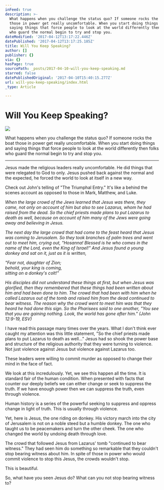 ```yaml
---
inFeed: true
description: >-
  What happens when you challenge the status quo? If someone rocks the boat
  those in power get really uncomfortable. When you start doing things and
  saying things that force people to look at the world differently then folks
  who guard the normal begin to try and stop you.
dateModified: '2017-04-12T13:17:22.446Z'
datePublished: '2017-04-12T13:17:25.185Z'
title: Will You Keep Speaking?
author: []
publisher: {}
via: {}
hasPage: true
sourcePath: _posts/2017-04-10-will-you-keep-speaking.md
starred: false
datePublishedOriginal: '2017-04-10T15:40:15.277Z'
url: will-you-keep-speaking/index.html
_type: Article

---
```

# Will You Keep Speaking?
![](https://the-grid-user-content.s3-us-west-2.amazonaws.com/956b6d7c-a5f8-4c57-94d0-f6f2289f9f4a.jpg)

What happens when you challenge the status quo? If someone rocks the boat those in power get really uncomfortable. When you start doing things and saying things that force people to look at the world differently then folks who guard the normal begin to try and stop you.

---

Jesus made the religious leaders really uncomfortable. He did things that were relegated to God to only. Jesus pushed back against the normal and the expected, he forced the world to look at itself in a new way.

Check out John's telling of "The Triumphal Entry." It's like a behind the scenes account as opposed to those in Mark, Matthew, and Luke.

_When the large crowd of the Jews learned that Jesus was there, they came, not only on account of him but also to see Lazarus, whom he had raised from the dead. So the chief priests made plans to put Lazarus to death as well, because on account of him many of the Jews were going away and believing in Jesus._

_The next day the large crowd that had come to the feast heard that Jesus was coming to Jerusalem. So they took branches of palm trees and went out to meet him, crying out, "Hosanna! Blessed is he who comes in the name of the Lord, even the King of Israel!" And Jesus found a young donkey and sat on it, just as it is written,_

_"Fear not, daughter of Zion;  
behold, your king is coming,  
sitting on a donkey's colt!"_

_His disciples did not understand these things at first, but when Jesus was glorified, then they remembered that these things had been written about him and had been done to him. The crowd that had been with him when he called Lazarus out of the tomb and raised him from the dead continued to bear witness. The reason why the crowd went to meet him was that they heard he had done this sign. So the Pharisees said to one another, "You see that you are gaining nothing. Look, the world has gone after him." (John 12:9-19, ESV)_

I have read this passage many times over the years. What I don't think ever caught my attention was this little statement, "So the chief priests made plans to put Lazarus to death as well..." Jesus had so shook the power base and structure of the religious authority that they were turning to violence. Not just violence against Jesus but violence against Lazarus too.

These leaders were willing to commit murder as opposed to change their mind in the face of fact.

We look at this incredulously. Yet, we see this happen all the time. It is standard fair of the human condition. When presented with facts that counter our deeply beliefs we can either change or seek to suppress the truth. If we have enough power then we can suppress the truth, even through violence.

Human history is a series of the powerful seeking to suppress and oppress change in light of truth. This is usually through violence.

Yet, here is Jesus, the one riding on donkey. His victory march into the city of Jerusalem is not on a noble steed but a humble donkey. The one who taught us to be peacemakers and turn the other cheek. The one who changed the world by undoing death through love.

The crowd that followed Jesus from Lazarus' tomb "continued to bear witness." They had seen him do something so remarkable that they couldn't stop bearing witness about him. In spite of those in power who would commit violence to stop this Jesus, the crowds wouldn't stop.

This is beautiful.

So, what have you seen Jesus do? What can you not stop bearing witness to?